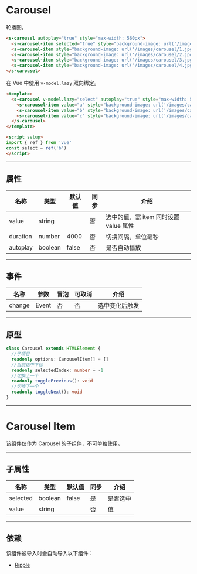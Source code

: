 # Carousel

轮播图。

```html preview
<s-carousel autoplay="true" style="max-width: 560px">
  <s-carousel-item selected="true" style="background-image: url('/images/carousel/0.jpg')"></s-carousel-item>
  <s-carousel-item style="background-image: url('/images/carousel/1.jpg')"></s-carousel-item>
  <s-carousel-item style="background-image: url('/images/carousel/2.jpg')"></s-carousel-item>
  <s-carousel-item style="background-image: url('/images/carousel/3.jpg')"></s-carousel-item>
  <s-carousel-item style="background-image: url('/images/carousel/4.jpg')"></s-carousel-item>
</s-carousel>
```

在 Vue 中使用 `v-model.lazy` 双向绑定。

```html
<template>
  <s-carousel v-model.lazy="select" autoplay="true" style="max-width: 560px">
    <s-carousel-item value="a" style="background-image: url('/images/carousel/0.jpg')"></s-carousel-item>
    <s-carousel-item value="b" style="background-image: url('/images/carousel/1.jpg')"></s-carousel-item>
    <s-carousel-item value="c" style="background-image: url('/images/carousel/2.jpg')"></s-carousel-item>
  </s-carousel>
</template>

<script setup>
import { ref } from 'vue'
const select = ref('b')
</script>
```

---

## 属性

| 名称     | 类型     | 默认值 | 同步 | 介绍                                |
| -------- | ------- | ------ | --- | ----------------------------------- |
| value    | string  |        | 否  | 选中的值，需 item 同时设置 value 属性 |
| duration | number  | 4000   | 否  | 切换间隔，单位毫秒                    |
| autoplay | boolean | false  | 否  | 是否自动播放                         |

---

## 事件

| 名称   | 参数   | 冒泡 | 可取消 | 介绍          |
| ------ |------ |------|------ |-------------- |
| change | Event | 否   | 否     | 选中变化后触发 |

---

## 原型

```ts
class Carousel extends HTMLElement {
  //子项目
  readonly options: CarouselItem[] = []
  //当前选中下标
  readonly selectedIndex: number = -1
  //切换上一个
  readonly togglePrevious(): void
  //切换下一个
  readonly toggleNext(): void
}
```

---

# Carousel Item

该组件仅作为 Carousel 的子组件，不可单独使用。

---

## 子属性

| 名称       | 类型     | 默认值 | 同步 | 介绍          |
| ---------- | ------- | ------ | --- | ------------- |
| selected   | boolean | false  | 是  | 是否选中       |
| value      | string  |        | 否  | 值            |

---

## 依赖

该组件被导入时会自动导入以下组件：

- [Ripple](./ripple)